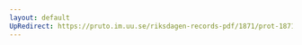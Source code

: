 ```yaml
---
layout: default
UpRedirect: https://pruto.im.uu.se/riksdagen-records-pdf/1871/prot-1871--fk--308/prot-1871--fk--308_002.pdf
---
```


